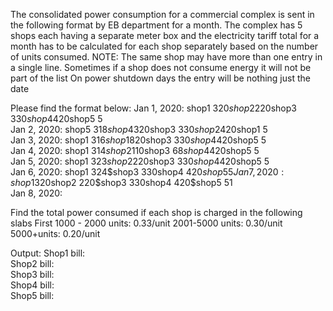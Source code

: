 The consolidated power consumption for a commercial complex is sent in the following format by EB department for a month. The complex has 5 shops each having a separate meter box and the electricity tariff total for a month has to be calculated for each shop separately based on the number of units consumed.
NOTE: The same shop may have more than one entry in a single line.
Sometimes if a shop does not consume energy it will not be part of the list
On power shutdown days the entry will be nothing just the date
 
Please find the format below:
Jan 1, 2020: shop1 320$shop2 220$shop3 330$shop4 420$shop5 5                                                                               
Jan 2, 2020: shop5 318$shop4 320$shop3 330$shop2 420$shop1 5                                                                               
Jan 3, 2020: shop1 316$shop1 820$shop3 330$shop4 420$shop5 5                                                                               
Jan 4, 2020: shop1 314$shop2 110$shop3 68$shop4 420$shop5 5                                                                               
Jan 5, 2020: shop1 323$shop2 220$shop3 330$shop4 420$shop5 5                                                                               
Jan 6, 2020: shop1 324$shop3 $330$shop4 420$shop5 5                                                                                       
Jan 7, 2020: shop1 320$shop2 220$shop3 $330$shop4 420$shop5 51                                                                             
Jan 8, 2020: 

Find the total power consumed if each shop is charged in the following slabs
First 1000 - 2000 units: 0.33/unit
2001-5000 units: 0.30/unit
5000+units: 0.20/unit

Output:
Shop1 bill:                                                                                                                               
Shop2 bill:                                                                                                                               
Shop3 bill:                                                                                                                               
Shop4 bill:                                                                                                                               
Shop5 bill:                                                                                                                               
